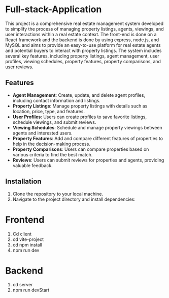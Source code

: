 # Full-stack-Application

This project is a comprehensive real estate management system developed to simplify the process of managing property listings, agents, viewings, and user interactions within a real estate context. The front-end is done on a React framework and the backend is done by using express, node.js, and MySQL and aims to provide an easy-to-use platform for real estate agents and potential buyers to interact with property listings. The system includes several key features, including property listings, agent management, user profiles, viewing schedules, property features, property comparisons, and user reviews.

## Features

- **Agent Management**: Create, update, and delete agent profiles, including contact information and listings.
- **Property Listings**: Manage property listings with details such as location, price, type, and features.
- **User Profiles**: Users can create profiles to save favorite listings, schedule viewings, and submit reviews.
- **Viewing Schedules**: Schedule and manage property viewings between agents and interested users.
- **Property Features**: Add and compare different features of properties to help in the decision-making process.
- **Property Comparisons**: Users can compare properties based on various criteria to find the best match.
- **Reviews**: Users can submit reviews for properties and agents, providing valuable feedback.

## Installation

1. Clone the repository to your local machine.
2. Navigate to the project directory and install dependencies:

# Frontend
1. Cd client
2. cd vite-project
3. cd npm install
4. npm run dev

# Backend
1. cd server
2. npm run devStart
